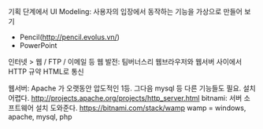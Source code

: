 기획 단계에서 UI Modeling: 사용자의 입장에서 동작하는 기능을 가상으로 만들어 보기
- Pencil(http://pencil.evolus.vn/)
- PowerPoint

인터넷 > 웹 / FTP / 이메일 등
웹 발전: 팀버너스리
웹브라우저와 웹서버 사이에서 HTTP 규약 HTML로 통신

웹서버: Apache 가 오랫동안 압도적인 1등.
그다음 mysql 등 다른 기능들도 필요.
설치 어렵다.
http://projects.apache.org/projects/http_server.html
bitnami: 서버 소프트웨어 설치 도와준다.
https://bitnami.com/stack/wamp
wamp = windows, apache, mysql, php